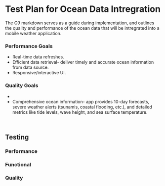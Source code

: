 # Test Plan for Ocean Data Intregration
The G9 markdown serves as a guide during implementation, and outlines the quality and performance of the ocean data that will be intregrated into a mobile weather application.

### Performance Goals
+ Real-time data refreshes.
+ Efficient data retrieval- deliver timely and accurate ocean information from data source.
+ Responsive/interactive UI.
  
### Quality Goals
+ 
+ Comprehensive ocean information- app provides 10-day forecasts, severe weather alerts (tsunamis, coastal flooding, etc.), and detailed metrics like tide levels, wave height, and sea surface temperature.

</br>

## Testing
### Performance

### Functional

### Quality

